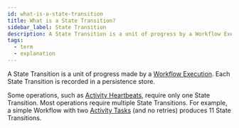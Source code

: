```yaml
---
id: what-is-a-state-transition
title: What is a State Transition?
sidebar_label: State Transition
description: A State Transition is a unit of progress by a Workflow Execution.
tags:
  - term
  - explanation
---
```


A State Transition is a unit of progress made by a [Workflow Execution](/concepts/what-is-a-workflow-execution).
Each State Transition is recorded in a persistence store.

Some operations, such as [Activity Heartbeats](/concepts/what-is-an-activity-heartbeat), require only one State Transition.
Most operations require multiple State Transitions.
For example, a simple Workflow with two [Activity Tasks](/concepts/what-is-an-activity-task) (and no retries) produces 11 State Transitions.
